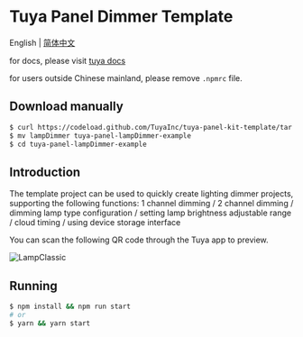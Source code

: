 # Tuya Panel Dimmer Template

English | [简体中文](./README-zh_CN.md)

for docs, please visit [tuya docs](https://docs.tuya.com)

for users outside Chinese mainland, please remove `.npmrc` file.

## Download manually

```bash
$ curl https://codeload.github.com/TuyaInc/tuya-panel-kit-template/tar.gz/develop | tar -xz --strip=2 tuya-panel-kit-template-develop/examples/lampDimmer
$ mv lampDimmer tuya-panel-lampDimmer-example
$ cd tuya-panel-lampDimmer-example
```

## Introduction

The template project can be used to quickly create lighting dimmer projects, supporting the following functions: 1 channel dimming / 2 channel dimming / dimming lamp type configuration / setting lamp brightness adjustable range / cloud timing / using device storage interface

You can scan the following QR code through the Tuya app to preview.

![LampClassic](https://images.tuyacn.com/rms-static/249dac90-0c67-11eb-897d-85bb9e60451e-1602492270041.png?tyName=lampDimmer.png)



## Running

```bash
$ npm install && npm run start
# or
$ yarn && yarn start
```
